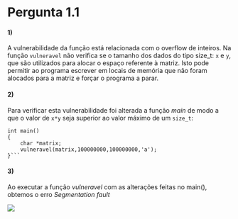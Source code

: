 # Pergunta 1.1

#### 1)

A vulnerabilidade da função está relacionada com o overflow de inteiros.
Na função `vulneravel` não verifica se o tamanho dos dados do tipo size_t: `x` e `y`, que são utilizados para alocar o espaço referente à matriz. Isto pode permitir ao programa escrever em locais de memória que não foram alocados para a matriz e forçar o programa a parar.

#### 2)

Para verificar esta vulnerabilidade foi alterada a função *main* de modo a que o valor de `x*y` seja superior ao valor máximo de um `size_t`:
``` 
int main()
{
	char *matrix;
	vulneravel(matrix,100000000,100000000,'a');
}```
```
#### 3)

Ao executar a função _vulneravel_ com as alterações feitas no main(), obtemos o erro _Segmentation fault_

![](../imagens/1_1.png)
